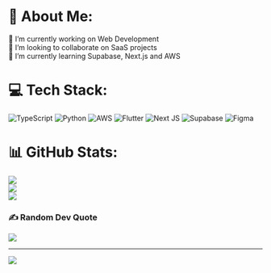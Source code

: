 # 💫 About Me:
🔭 I’m currently working on Web Development<br>👯 I’m looking to collaborate on SaaS projects<br>🌱 I’m currently learning Supabase, Next.js and AWS


# 💻 Tech Stack:
![TypeScript](https://img.shields.io/badge/typescript-%23007ACC.svg?style=for-the-badge&logo=typescript&logoColor=white) ![Python](https://img.shields.io/badge/python-3670A0?style=for-the-badge&logo=python&logoColor=ffdd54) ![AWS](https://img.shields.io/badge/AWS-%23FF9900.svg?style=for-the-badge&logo=amazon-aws&logoColor=white) ![Flutter](https://img.shields.io/badge/Flutter-%2302569B.svg?style=for-the-badge&logo=Flutter&logoColor=white) ![Next JS](https://img.shields.io/badge/Next-black?style=for-the-badge&logo=next.js&logoColor=white) ![Supabase](https://img.shields.io/badge/Supabase-3ECF8E?style=for-the-badge&logo=supabase&logoColor=white) ![Figma](https://img.shields.io/badge/figma-%23F24E1E.svg?style=for-the-badge&logo=figma&logoColor=white)
# 📊 GitHub Stats:
![](https://github-readme-stats.vercel.app/api?username=niall-manson&theme=github_dark&hide_border=true&include_all_commits=true&count_private=true)<br/>
![](https://github-readme-streak-stats.herokuapp.com/?user=niall-manson&theme=github_dark&hide_border=true)<br/>
![](https://github-readme-stats.vercel.app/api/top-langs/?username=niall-manson&theme=github_dark&hide_border=true&include_all_commits=true&count_private=true&layout=compact)

### ✍️ Random Dev Quote
![](https://quotes-github-readme.vercel.app/api?type=horizontal&theme=dark)

---
[![](https://visitcount.itsvg.in/api?id=niall-manson&icon=0&color=0)](https://visitcount.itsvg.in)
